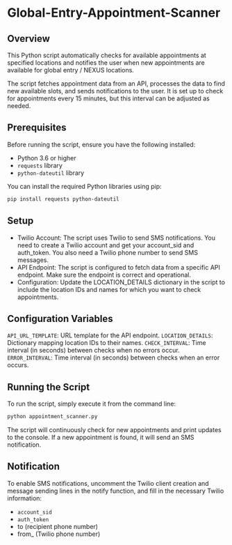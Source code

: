 # Global-Entry-Appointment-Scanner

## Overview
This Python script automatically checks for available appointments at specified locations and notifies the user when new appointments are available for global entry / NEXUS locations. 

The script fetches appointment data from an API, processes the data to find new available slots, and sends notifications to the user. It is set up to check for appointments every 15 minutes, but this interval can be adjusted as needed.

## Prerequisites
Before running the script, ensure you have the following installed:
- Python 3.6 or higher
- `requests` library
- `python-dateutil` library

You can install the required Python libraries using pip:
```bash
pip install requests python-dateutil
```

## Setup
- Twilio Account: The script uses Twilio to send SMS notifications. You need to create a Twilio account and get your account_sid and auth_token. You also need a Twilio phone number to send SMS messages.
- API Endpoint: The script is configured to fetch data from a specific API endpoint. Make sure the endpoint is correct and operational.
- Configuration: Update the LOCATION_DETAILS dictionary in the script to include the location IDs and names for which you want to check appointments.

## Configuration Variables
`API_URL_TEMPLATE`: URL template for the API endpoint.
`LOCATION_DETAILS`: Dictionary mapping location IDs to their names.
`CHECK_INTERVAL`: Time interval (in seconds) between checks when no errors occur.
`ERROR_INTERVAL`: Time interval (in seconds) between checks when an error occurs.

## Running the Script
To run the script, simply execute it from the command line:

```bash
python appointment_scanner.py
```

The script will continuously check for new appointments and print updates to the console. If a new appointment is found, it will send an SMS notification.

## Notification
To enable SMS notifications, uncomment the Twilio client creation and message sending lines in the notify function, and fill in the necessary Twilio information:
- `account_sid`
- `auth_token`
- to (recipient phone number)
- from_ (Twilio phone number)
